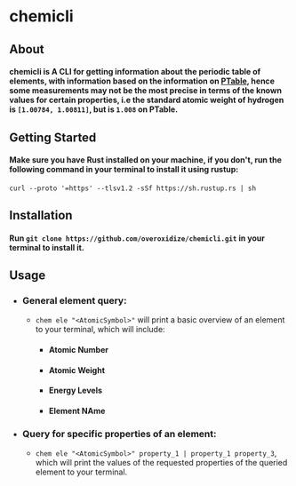 # chemicli


## About

#### chemicli is A CLI for getting information about the periodic table of elements, with information based on the information on [PTable](https://ptable.com/#Properties), hence some measurements may not be the most precise in terms of the known values for certain properties, i.e the standard atomic weight of hydrogen is `[1.00784, 1.00811]`, but is `1.008` on PTable.

## Getting Started

#### Make sure you have Rust installed on your machine, if you don't, run the following command in your terminal to install it using rustup:

`curl --proto '=https' --tlsv1.2 -sSf https://sh.rustup.rs | sh`

## Installation

#### Run `git clone https://github.com/overoxidize/chemicli.git` in your terminal to install it.



## Usage

* ### General element query:
  * `chem ele "<AtomicSymbol>"` will print a basic overview of an element to your terminal, which will include:
    * #### Atomic Number
    * #### Atomic Weight
    * #### Energy Levels
    * #### Element NAme

* ### Query for specific properties of an element:
  * `chem ele "<AtomicSymbol>" property_1 | property_1 property_3`, which will print the values of the requested properties of the queried element to your terminal.
    